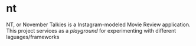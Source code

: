 # nt
NT, or November Talkies is a Instagram-modeled Movie Review application. This project services as a _playground_ for experimenting with different laguages/frameworks
